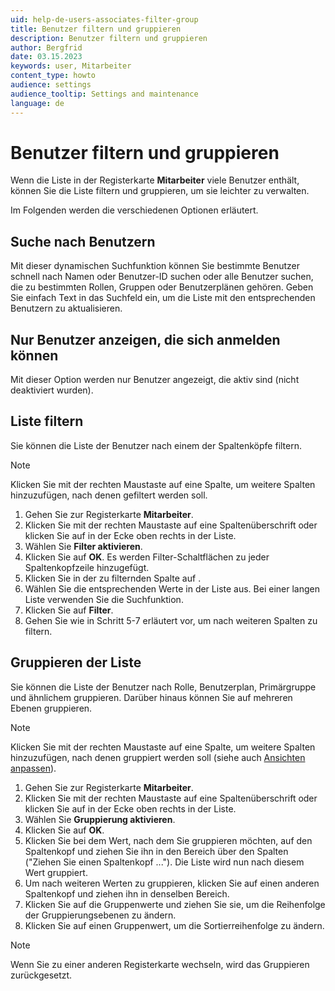 ```yaml
---
uid: help-de-users-associates-filter-group
title: Benutzer filtern und gruppieren
description: Benutzer filtern und gruppieren
author: Bergfrid
date: 03.15.2023
keywords: user, Mitarbeiter
content_type: howto
audience: settings
audience_tooltip: Settings and maintenance
language: de
---
```


# Benutzer filtern und gruppieren

Wenn die Liste in der Registerkarte **Mitarbeiter** viele Benutzer enthält, können Sie die Liste filtern und gruppieren, um sie leichter zu verwalten.

Im Folgenden werden die verschiedenen Optionen erläutert.

## Suche nach Benutzern

Mit dieser dynamischen Suchfunktion können Sie bestimmte Benutzer schnell nach Namen oder Benutzer-ID suchen oder alle Benutzer suchen, die zu bestimmten Rollen, Gruppen oder Benutzerplänen gehören. Geben Sie einfach Text in das Suchfeld ein, um die Liste mit den entsprechenden Benutzern zu aktualisieren.

## Nur Benutzer anzeigen, die sich anmelden können

Mit dieser Option werden nur Benutzer angezeigt, die aktiv sind (nicht deaktiviert wurden).

## Liste filtern <i class="ph ph-funnel" aria-hidden="true"></i>

Sie können die Liste der Benutzer nach einem der Spaltenköpfe filtern.

> [!NOTE]
> Klicken Sie mit der rechten Maustaste auf eine Spalte, um weitere Spalten hinzuzufügen, nach denen gefiltert werden soll.

1. Gehen Sie zur Registerkarte **Mitarbeiter**.
2. Klicken Sie mit der rechten Maustaste auf eine Spaltenüberschrift oder klicken Sie auf <i class="ph ph-gear" aria-label="Gear"></i> in der Ecke oben rechts in der Liste.
3. Wählen Sie **Filter aktivieren**.
4. Klicken Sie auf **OK**. Es werden Filter-Schaltflächen zu jeder Spaltenkopfzeile hinzugefügt.
5. Klicken Sie in der zu filternden Spalte auf <i class="ph ph-funnel" aria-label="Filter icon"></i>.
6. Wählen Sie die entsprechenden Werte in der Liste aus. Bei einer langen Liste verwenden Sie die Suchfunktion.
7. Klicken Sie auf **Filter**.
8. Gehen Sie wie in Schritt 5-7 erläutert vor, um nach weiteren Spalten zu filtern.

## Gruppieren der Liste

Sie können die Liste der Benutzer nach Rolle, Benutzerplan, Primärgruppe und ähnlichem gruppieren. Darüber hinaus können Sie auf mehreren Ebenen gruppieren.

> [!NOTE]
> Klicken Sie mit der rechten Maustaste auf eine Spalte, um weitere Spalten hinzuzufügen, nach denen gruppiert werden soll (siehe auch [Ansichten anpassen][1]).

1. Gehen Sie zur Registerkarte **Mitarbeiter**.
2. Klicken Sie mit der rechten Maustaste auf eine Spaltenüberschrift oder klicken Sie auf <i class="ph ph-gear" aria-label="Gear"></i> in der Ecke oben rechts in der Liste.
3. Wählen Sie **Gruppierung aktivieren**.
4. Klicken Sie auf **OK**.
5. Klicken Sie bei dem Wert, nach dem Sie gruppieren möchten, auf den Spaltenkopf und ziehen Sie ihn in den Bereich über den Spalten ("Ziehen Sie einen Spaltenkopf ..."). Die Liste wird nun nach diesem Wert gruppiert.
6. Um nach weiteren Werten zu gruppieren, klicken Sie auf einen anderen Spaltenkopf und ziehen ihn in denselben Bereich.
7. Klicken Sie auf die Gruppenwerte und ziehen Sie sie, um die Reihenfolge der Gruppierungsebenen zu ändern.
8. Klicken Sie auf einen Gruppenwert, um die Sortierreihenfolge zu ändern.

> [!NOTE]
> Wenn Sie zu einer anderen Registerkarte wechseln, wird das Gruppieren zurückgesetzt.

<!-- Referenced links -->
[1]: ../../adjusting-views.md
